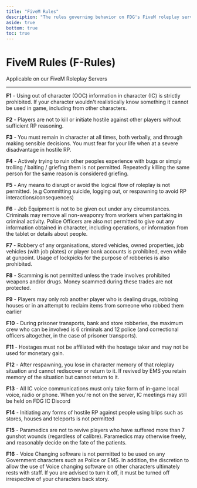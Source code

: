 ```yaml
---
title: "FiveM Rules"
description: "The rules governing behavior on FDG's FiveM roleplay server"
aside: true
bottom: true
toc: true
---
```


# FiveM Rules (F-Rules)

Applicable on our FiveM Roleplay Servers

---

**F1** - Using out of character (OOC) information in character (IC) is strictly prohibited. If your character wouldn't realistically know something it cannot be used in game, including from other characters.

**F2** - Players are not to kill or initiate hostile against other players without sufficient RP reasoning.

**F3** - You must remain in character at all times, both verbally, and through making sensible decisions. You must fear for your life when at a severe disadvantage in hostile RP.

**F4** - Actively trying to ruin other peoples experience with bugs or simply trolling / baiting / griefing them is not permitted. Repeatedly killing the same person for the same reason is considered griefing.

**F5** - Any means to disrupt or avoid the logical flow of roleplay is not permitted. (e.g Committing suicide, logging out, or respawning to avoid RP interactions/consequences)

**F6** - Job Equipment is not to be given out under any circumstances. Criminals may remove all non-weaponry from workers when partaking in criminal activity. Police Officers are also not permitted to give out any information obtained in character, including operations, or information from the tablet or details about people.

**F7** - Robbery of any organisations, stored vehicles, owned properties, job vehicles (with job plates) or player bank accounts is prohibited, even while at gunpoint. Usage of lockpicks for the purpose of robberies is also prohibited. 

**F8** - Scamming is not permitted unless the trade involves prohibited weapons and/or drugs. Money scammed during these trades are not protected. 

**F9** - Players may only rob another player who is dealing drugs, robbing houses or in an attempt to reclaim items from someone who robbed them earlier

**F10** - During prisoner transports, bank and store robberies, the maximum crew who can be involved is 6 criminals and 12 police (and correctional officers altogether, in the case of prisoner transports).

**F11** - Hostages must not be affiliated with the hostage taker and may not be used for monetary gain.

**F12** - After respawning, you lose in character memory of that roleplay situation and cannot rediscover or return to it. If revived by EMS you retain memory of the situation but cannot return to it.

**F13** - All IC voice communications must only take form of in-game local voice, radio or phone. When you're not on the server, IC meetings may still be held on FDG IC Discord

**F14** - Initiating any forms of hostile RP against people using blips such as stores, houses and teleports is not permitted

**F15** - Paramedics are not to revive players who have suffered more than 7 gunshot wounds (regardless of calibre). Paramedics may otherwise freely, and reasonably decide on the fate of the patients.

**F16** - Voice Changing software is not permitted to be used on any Government characters such as Police or EMS. In addition, the discretion to allow the use of Voice changing software on other characters ultimately rests with staff. If you are advised to turn it off, it must be turned off irrespective of your characters back story.
